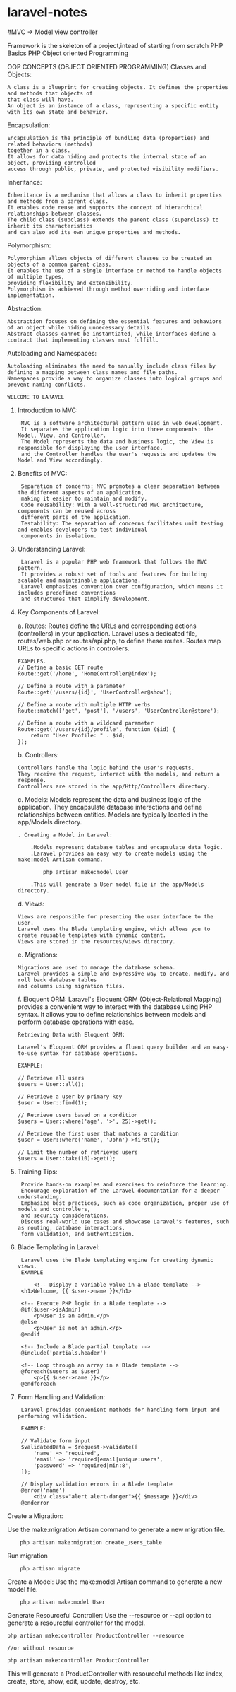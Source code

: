 # laravel-notes

#MVC -> Model view controller

Framework  is the skeleton of a project,intead of starting from scratch
PHP Basics
PHP Object oriented Programming

OOP CONCEPTS (OBJECT ORIENTED PROGRAMMING)
Classes and Objects:

    A class is a blueprint for creating objects. It defines the properties and methods that objects of
    that class will have.
    An object is an instance of a class, representing a specific entity with its own state and behavior.

Encapsulation:

    Encapsulation is the principle of bundling data (properties) and related behaviors (methods) 
    together in a class.
    It allows for data hiding and protects the internal state of an object, providing controlled 
    access through public, private, and protected visibility modifiers.

Inheritance:

    Inheritance is a mechanism that allows a class to inherit properties and methods from a parent class.
    It enables code reuse and supports the concept of hierarchical relationships between classes.
    The child class (subclass) extends the parent class (superclass) to inherit its characteristics 
    and can also add its own unique properties and methods.

Polymorphism:

    Polymorphism allows objects of different classes to be treated as objects of a common parent class.
    It enables the use of a single interface or method to handle objects of multiple types,
    providing flexibility and extensibility.
    Polymorphism is achieved through method overriding and interface implementation.

Abstraction:

    Abstraction focuses on defining the essential features and behaviors of an object while hiding unnecessary details.
    Abstract classes cannot be instantiated, while interfaces define a contract that implementing classes must fulfill.

Autoloading and Namespaces:

    Autoloading eliminates the need to manually include class files by defining a mapping between class names and file paths.
    Namespaces provide a way to organize classes into logical groups and prevent naming conflicts.

    WELCOME TO LARAVEL

1. Introduction to MVC:

        MVC is a software architectural pattern used in web development.
        It separates the application logic into three components: the Model, View, and Controller.
        The Model represents the data and business logic, the View is responsible for displaying the user interface,
        and the Controller handles the user's requests and updates the Model and View accordingly.

2. Benefits of MVC:

        Separation of concerns: MVC promotes a clear separation between the different aspects of an application,
        making it easier to maintain and modify.
        Code reusability: With a well-structured MVC architecture, components can be reused across
        different parts of the application.
        Testability: The separation of concerns facilitates unit testing and enables developers to test individual 
        components in isolation.

3. Understanding Laravel:

        Laravel is a popular PHP web framework that follows the MVC pattern.
        It provides a robust set of tools and features for building scalable and maintainable applications.
        Laravel emphasizes convention over configuration, which means it includes predefined conventions
        and structures that simplify development.

4.  Key Components of Laravel:

    a. Routes:
        Routes define the URLs and corresponding actions (controllers) in your application.
        Laravel uses a dedicated file, routes/web.php or routes/api.php, to define these routes.
        Routes map URLs to specific actions in controllers.

        EXAMPLES.
        // Define a basic GET route
        Route::get('/home', 'HomeController@index');

        // Define a route with a parameter
        Route::get('/users/{id}', 'UserController@show');

        // Define a route with multiple HTTP verbs
        Route::match(['get', 'post'], '/users', 'UserController@store');

        // Define a route with a wildcard parameter
        Route::get('/users/{id}/profile', function ($id) {
            return "User Profile: " . $id;
        });


    b. Controllers:
    
        Controllers handle the logic behind the user's requests.
        They receive the request, interact with the models, and return a response.
        Controllers are stored in the app/Http/Controllers directory.

    c. Models:
        Models represent the data and business logic of the application.
        They encapsulate database interactions and define relationships between entities.
        Models are typically located in the app/Models directory.

        . Creating a Model in Laravel:

            .Models represent database tables and encapsulate data logic.
            .Laravel provides an easy way to create models using the make:model Artisan command.

                php artisan make:model User

            .This will generate a User model file in the app/Models directory.


    d. Views:
    
        Views are responsible for presenting the user interface to the user.
        Laravel uses the Blade templating engine, which allows you to create reusable templates with dynamic content.
        Views are stored in the resources/views directory.

    e. Migrations:
    
        Migrations are used to manage the database schema.
        Laravel provides a simple and expressive way to create, modify, and roll back database tables
        and columns using migration files.

    f. Eloquent ORM:
        Laravel's Eloquent ORM (Object-Relational Mapping) provides a convenient way to interact with the database using PHP syntax.
        It allows you to define relationships between models and perform database operations with ease.

        Retrieving Data with Eloquent ORM:

        Laravel's Eloquent ORM provides a fluent query builder and an easy-to-use syntax for database operations.

        EXAMPLE:

        // Retrieve all users
        $users = User::all();

        // Retrieve a user by primary key
        $user = User::find(1);

        // Retrieve users based on a condition
        $users = User::where('age', '>', 25)->get();

        // Retrieve the first user that matches a condition
        $user = User::where('name', 'John')->first();

        // Limit the number of retrieved users
        $users = User::take(10)->get();


5. Training Tips:

        Provide hands-on examples and exercises to reinforce the learning.
        Encourage exploration of the Laravel documentation for a deeper understanding.
        Emphasize best practices, such as code organization, proper use of models and controllers, 
        and security considerations.
        Discuss real-world use cases and showcase Laravel's features, such as routing, database interactions,
        form validation, and authentication.

6. Blade Templating in Laravel:

        Laravel uses the Blade templating engine for creating dynamic views.
        EXAMPLE

            <!-- Display a variable value in a Blade template -->
        <h1>Welcome, {{ $user->name }}</h1>

        <!-- Execute PHP logic in a Blade template -->
        @if($user->isAdmin)
            <p>User is an admin.</p>
        @else
            <p>User is not an admin.</p>
        @endif

        <!-- Include a Blade partial template -->
        @include('partials.header')

        <!-- Loop through an array in a Blade template -->
        @foreach($users as $user)
            <p>{{ $user->name }}</p>
        @endforeach

7. Form Handling and Validation:

        Laravel provides convenient methods for handling form input and performing validation.

        EXAMPLE:

        // Validate form input
        $validatedData = $request->validate([
            'name' => 'required',
            'email' => 'required|email|unique:users',
            'password' => 'required|min:8',
        ]);

        // Display validation errors in a Blade template
        @error('name')
            <div class="alert alert-danger">{{ $message }}</div>
        @enderror
        
 Create a Migration:

   Use the make:migration Artisan command to generate a new migration file.
    
        php artisan make:migration create_users_table
   Run migration
   
        php artisan migrate
 Create a Model:
    Use the make:model Artisan command to generate a new model file.
    
        php artisan make:model User
        
Generate Resourceful Controller:
    Use the --resource or --api option to generate a resourceful controller for the model.

    php artisan make:controller ProductController --resource
    
    //or without resource
    
    php artisan make:controller ProductController

   This will generate a ProductController with resourceful methods like index, create, store, show, edit, update, destroy, etc.




